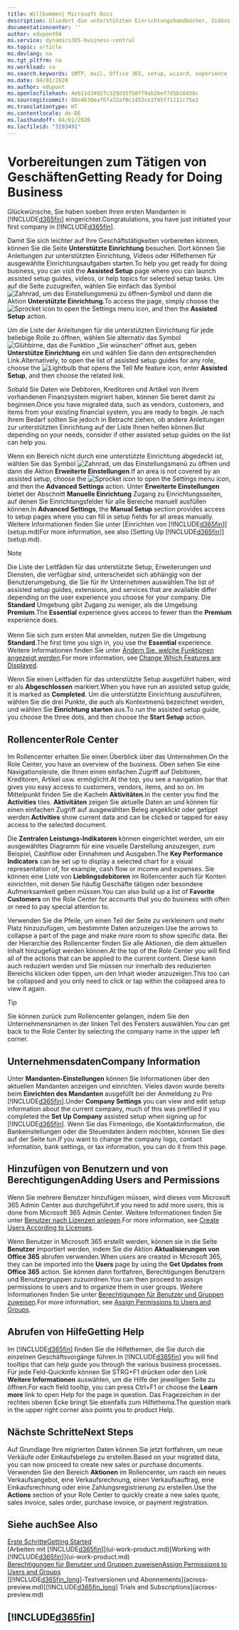 ```yaml
---
title: Willkommen| Microsoft Docs
description: Gliedert die unterstützten Einrichtungshandbücher, Videos, Hilfethemen, Seiten, die sie verwenden, um Business Central zu nutzen.
documentationcenter: ''
author: edupont04
ms.service: dynamics365-business-central
ms.topic: article
ms.devlang: na
ms.tgt_pltfrm: na
ms.workload: na
ms.search.keywords: SMTP, mail, Office 365, setup, wizard, experience
ms.date: 04/01/2020
ms.author: edupont
ms.openlocfilehash: 4eb11d34927c329d35fb8ff9ab2bef7d5b18438c
ms.sourcegitcommit: 88e4b30eaf6fa32af0c1452ce2f85ff1111c75e2
ms.translationtype: HT
ms.contentlocale: de-DE
ms.lasthandoff: 04/01/2020
ms.locfileid: "3193491"
---
```

# <a name="getting-ready-for-doing-business"></a><span data-ttu-id="4bc33-103">Vorbereitungen zum Tätigen von Geschäften</span><span class="sxs-lookup"><span data-stu-id="4bc33-103">Getting Ready for Doing Business</span></span>
<span data-ttu-id="4bc33-104">Glückwünsche, Sie haben soeben Ihren ersten Mandanten in [!INCLUDE[d365fin](includes/d365fin_md.md)]  eingerichtet.</span><span class="sxs-lookup"><span data-stu-id="4bc33-104">Congratulations, you have just initiated your first company in [!INCLUDE[d365fin](includes/d365fin_md.md)].</span></span>

<span data-ttu-id="4bc33-105">Damit Sie sich leichter auf Ihre Geschäftstätigkeiten vorbereiten können, können Sie die Seite **Unterstützte Einrichtung** besuchen. Dort können Sie Anleitungen zur unterstützten Einrichtung, Videos oder Hilfethemen für ausgewählte Einrichtungsaufgaben starten.</span><span class="sxs-lookup"><span data-stu-id="4bc33-105">To help you get ready for doing business, you can visit the **Assisted Setup** page where you can launch assisted setup guides, videos, or help topics for selected setup tasks.</span></span> <span data-ttu-id="4bc33-106">Um auf die Seite zuzugreifen, wählen Sie einfach das Symbol ![Zahnrad, um das Einstellungsmenü zu öffnen](media/ui-experience/settings_icon_small.png)-Symbol und dann die Aktion **Unterstützte Einrichtung**.</span><span class="sxs-lookup"><span data-stu-id="4bc33-106">To access the page, simply choose the ![Sprocket icon to open the Settings menu](media/ui-experience/settings_icon_small.png) icon, and then the **Assisted Setup** action.</span></span>

<span data-ttu-id="4bc33-107">Um die Liste der Anleitungen für die unterstützten Einrichtung für jede beliebige Rolle zu öffnen, wählen Sie alternativ das Symbol ![Glühbirne, das die Funktion „Sie wünschen“ öffnet](media/ui-search/search_small.png "Was möchten Sie tun?") aus, geben **Unterstütze Einrichtung** ein und wählen Sie dann den entsprechenden Link.</span><span class="sxs-lookup"><span data-stu-id="4bc33-107">Alternatively, to open the list of assisted setup guides for any role, choose the ![Lightbulb that opens the Tell Me feature](media/ui-search/search_small.png "Tell me what you want to do") icon, enter **Assisted Setup**, and then choose the related link.</span></span>

<span data-ttu-id="4bc33-108">Sobald Sie Daten wie Debitoren, Kreditoren und Artikel von Ihrem vorhandenen Finanzsystem migriert haben, können Sie bereit damit zu beginnen.</span><span class="sxs-lookup"><span data-stu-id="4bc33-108">Once you have migrated data, such as vendors, customers, and items from your existing financial system, you are ready to begin.</span></span> <span data-ttu-id="4bc33-109">Je nach Ihrem Bedarf sollten Sie jedoch in Betracht ziehen, ob andere Anleitungen zur unterstützten Einrichtung auf der Liste Ihnen helfen können.</span><span class="sxs-lookup"><span data-stu-id="4bc33-109">But depending on your needs, consider if other assisted setup guides on the list can help you.</span></span>

<span data-ttu-id="4bc33-110">Wenn ein Bereich nicht durch eine unterstützte Einrichtung abgedeckt ist, wählen Sie das Symbol ![Zahnrad, um das Einstellungsmenü zu öffnen](media/ui-experience/settings_icon_small.png) und dann die Aktion **Erweiterte Einstellungen**.</span><span class="sxs-lookup"><span data-stu-id="4bc33-110">If an area is not covered by an assisted setup, choose the ![Sprocket icon to open the Settings menu](media/ui-experience/settings_icon_small.png) icon, and then the **Advanced Settings** action.</span></span> <span data-ttu-id="4bc33-111">Unter **Erweiterte Einstellungen** bietet der Abschnitt **Manuelle Einrichtung** Zugang zu Einrichtungsseiten, auf denen Sie Einrichtungsfelder für alle Bereiche manuell ausfüllen können.</span><span class="sxs-lookup"><span data-stu-id="4bc33-111">In **Advanced Settings**, the **Manual Setup** section provides access to setup pages where you can fill in setup fields for all areas manually.</span></span> <span data-ttu-id="4bc33-112">Weitere Informationen finden Sie unter [Einrichten von [!INCLUDE[d365fin](includes/d365fin_md.md)]](setup.md)</span><span class="sxs-lookup"><span data-stu-id="4bc33-112">For more information, see also [Setting Up [!INCLUDE[d365fin](includes/d365fin_md.md)]](setup.md).</span></span>

> [!NOTE]  
> <span data-ttu-id="4bc33-113">Die Liste der Leitfäden für das unterstützte Setup, Erweiterungen und Diensten, die verfügbar sind, unterscheidet sich abhängig von der Benutzerumgebung, die Sie für Ihr Unternehmen auswählen.</span><span class="sxs-lookup"><span data-stu-id="4bc33-113">The list of assisted setup guides, extensions, and services that are available differ depending on the user experience you choose for your company.</span></span> <span data-ttu-id="4bc33-114">Die **Standard** Umgebung gibt Zugang zu weniger, als die Umgebung **Premium**.</span><span class="sxs-lookup"><span data-stu-id="4bc33-114">The **Essential** experience gives access to fewer than the **Premium** experience does.</span></span><br /><br />
> <span data-ttu-id="4bc33-115">Wenn Sie sich zum ersten Mal anmelden, nutzen Sie die Umgebung **Standard**.</span><span class="sxs-lookup"><span data-stu-id="4bc33-115">The first time you sign in, you use the **Essential** experience.</span></span> <span data-ttu-id="4bc33-116">Weitere Informationen finden Sie unter [Ändern Sie, welche Funktionen angezeigt werden](ui-experiences.md).</span><span class="sxs-lookup"><span data-stu-id="4bc33-116">For more information, see [Change Which Features are Displayed](ui-experiences.md).</span></span>

<span data-ttu-id="4bc33-117">Wenn Sie einen Leitfaden für das unterstützte Setup ausgeführt haben, wird er als **Abgeschlossen** markiert.</span><span class="sxs-lookup"><span data-stu-id="4bc33-117">When you have run an assisted setup guide, it is marked as **Completed**.</span></span> <span data-ttu-id="4bc33-118">Um die unterstützte Einrichtung auszuführen, wählen Sie die drei Punkte, die auch als Kontextmenü bezeichnet werden, und wählen Sie **Einrichtung starten** aus.</span><span class="sxs-lookup"><span data-stu-id="4bc33-118">To run the assisted setup guide, you choose the three dots, and then choose the **Start Setup** action.</span></span>

## <a name="role-center"></a><span data-ttu-id="4bc33-119">Rollencenter</span><span class="sxs-lookup"><span data-stu-id="4bc33-119">Role Center</span></span>
<span data-ttu-id="4bc33-120">Im Rollencenter erhalten Sie einen Überblick über das Unternehmen.</span><span class="sxs-lookup"><span data-stu-id="4bc33-120">On the Role Center, you have an overview of the business.</span></span> <span data-ttu-id="4bc33-121">Oben sehen Sie eine Navigationsleiste, die Ihnen einen einfachen Zugriff auf Debitoren, Kreditoren, Artikel usw. ermöglicht.</span><span class="sxs-lookup"><span data-stu-id="4bc33-121">At the top, you see a navigation bar that gives you easy access to customers, vendors, items, and so on.</span></span> <span data-ttu-id="4bc33-122">Im Mittelpunkt finden Sie die Kacheln **Aktivitäten**.</span><span class="sxs-lookup"><span data-stu-id="4bc33-122">In the center you find the **Activities** tiles.</span></span> <span data-ttu-id="4bc33-123">**Aktivitäten** zeigen Sie aktuelle Daten an und können für einen einfachen Zugriff auf ausgewählten Beleg angeklickt oder getippt werden.</span><span class="sxs-lookup"><span data-stu-id="4bc33-123">**Activities** show current data and can be clicked or tapped for easy access to the selected document.</span></span>

<span data-ttu-id="4bc33-124">Die **Zentralen Leistungs-Indikatoren** können eingerichtet werden, um ein ausgewähltes Diagramm für eine visuelle Darstellung anzuzeigen, zum Beispiel, Cashflow oder Einnahmen und Ausgaben.</span><span class="sxs-lookup"><span data-stu-id="4bc33-124">The **Key Performance Indicators** can be set up to display a selected chart for a visual representation of, for example, cash flow or income and expenses.</span></span> <span data-ttu-id="4bc33-125">Sie können eine Liste von **Lieblingsdebitoren** im Rollencenter auch für Konten einrichten, mit denen Sie häufig Geschäfte tätigen oder besondere Aufmerksamkeit geben müssen.</span><span class="sxs-lookup"><span data-stu-id="4bc33-125">You can also build up a list of **Favorite Customers** on the Role Center for accounts that you do business with often or need to pay special attention to.</span></span>

<span data-ttu-id="4bc33-126">Verwenden Sie die Pfeile, um einen Teil der Seite zu verkleinern und mehr Platz hinzuzufügen, um bestimmte Daten anzuzeigen.</span><span class="sxs-lookup"><span data-stu-id="4bc33-126">Use the arrows to collapse a part of the page and make more room to show specific data.</span></span> <span data-ttu-id="4bc33-127">Bei der Hierarchie des Rollencenter finden Sie alle Aktionen, die dem aktuellen Inhalt hinzugefügt werden können.</span><span class="sxs-lookup"><span data-stu-id="4bc33-127">At the top of the Role Center you will find all of the actions that can be applied to the current content.</span></span> <span data-ttu-id="4bc33-128">Diese kann auch reduziert werden und Sie müssen nur innerhalb des reduzierten Bereichs klicken oder tippen, um den Inhalt wieder anzuzeigen.</span><span class="sxs-lookup"><span data-stu-id="4bc33-128">This too can be collapsed and you only need to click or tap within the collapsed area to view it again.</span></span>

> [!TIP]  
> <span data-ttu-id="4bc33-129">Sie können zurück zum Rollencenter gelangen, indem Sie den Unternehmensnamen in der linken Teil des Fensters auswählen.</span><span class="sxs-lookup"><span data-stu-id="4bc33-129">You can get back to the Role Center by selecting the company name in the upper left corner.</span></span>

## <a name="company-information"></a><span data-ttu-id="4bc33-130">Unternehmensdaten</span><span class="sxs-lookup"><span data-stu-id="4bc33-130">Company Information</span></span>
<span data-ttu-id="4bc33-131">Unter **Mandanten-Einstellungen** können Sie Informationen über den aktuellen Mandanten anzeigen und einrichten. Vieles davon wurde bereits beim **Einrichten des Mandanten** ausgefüllt bei der Anmeldung zu Pro [!INCLUDE[d365fin](includes/d365fin_md.md)].</span><span class="sxs-lookup"><span data-stu-id="4bc33-131">Under **Company Settings** you can view and edit setup information about the current company, much of this was prefilled if you completed the **Set Up Company** assisted setup when signing up for [!INCLUDE[d365fin](includes/d365fin_md.md)].</span></span> <span data-ttu-id="4bc33-132">Wenn Sie das Firmenlogo, die Kontaktinformation, die Bankeinstellungen oder die Steuerdaten ändern möchten, können Sie dies auf der Seite tun.</span><span class="sxs-lookup"><span data-stu-id="4bc33-132">If you want to change the company logo, contact information, bank settings, or tax information, you can do it from this page.</span></span>    

## <a name="adding-users-and-permissions"></a><span data-ttu-id="4bc33-133">Hinzufügen von Benutzern und von Berechtigungen</span><span class="sxs-lookup"><span data-stu-id="4bc33-133">Adding Users and Permissions</span></span>
<span data-ttu-id="4bc33-134">Wenn Sie mehrere Benutzer hinzufügen müssen, wird dieses vom Microsoft 365 Admin Center aus durchgeführt.</span><span class="sxs-lookup"><span data-stu-id="4bc33-134">If you need to add more users, this is done from Microsoft 365 Admin Center.</span></span> <span data-ttu-id="4bc33-135">Weitere Informationen finden Sie unter [Benutzer nach Lizenzen anlegen](ui-how-users-permissions.md).</span><span class="sxs-lookup"><span data-stu-id="4bc33-135">For more information, see [Create Users According to Licenses](ui-how-users-permissions.md).</span></span>

<span data-ttu-id="4bc33-136">Wenn Benutzer in Microsoft 365 erstellt werden, können sie in die Seite **Benutzer** importiert werden, indem Sie die Aktion **Aktualisierungen von Office 365** abrufen verwenden.</span><span class="sxs-lookup"><span data-stu-id="4bc33-136">When users are created in Microsoft 365, they can be imported into the **Users** page by using the **Get Updates from Office 365** action.</span></span> <span data-ttu-id="4bc33-137">Sie können dann fortfahren, Berechtigungen Benutzern und Benutzergruppen zuzuordnen.</span><span class="sxs-lookup"><span data-stu-id="4bc33-137">You can then proceed to assign permissions to users and to organize them in user groups.</span></span> <span data-ttu-id="4bc33-138">Weitere Informationen finden Sie unter [Berechtigungen für Benutzer und Gruppen zuweisen](ui-define-granular-permissions.md).</span><span class="sxs-lookup"><span data-stu-id="4bc33-138">For more information, see [Assign Permissions to Users and Groups](ui-define-granular-permissions.md).</span></span>  

## <a name="getting-help"></a><span data-ttu-id="4bc33-139">Abrufen von Hilfe</span><span class="sxs-lookup"><span data-stu-id="4bc33-139">Getting Help</span></span>
<span data-ttu-id="4bc33-140">Im [!INCLUDE[d365fin](includes/d365fin_md.md)] finden Sie die Hilfethemen, die Sie durch die einzelnen Geschäftsvorgänge führen.</span><span class="sxs-lookup"><span data-stu-id="4bc33-140">In [!INCLUDE[d365fin](includes/d365fin_md.md)] you will find tooltips that can help guide you through the various business processes.</span></span> <span data-ttu-id="4bc33-141">Für jede Feld-Quickinfo können Sie STRG+F1 drücken oder den Link **Weitere Informationen** auswählen, um die Hilfe der jeweiligen Seite zu öffnen.</span><span class="sxs-lookup"><span data-stu-id="4bc33-141">For each field tooltip, you can press Ctrl+F1 or choose the **Learn more** link to open Help for the page in question.</span></span> <span data-ttu-id="4bc33-142">Das Fragezeichen in der rechten oberen Ecke bringt Sie ebenfalls zum Hilfethema.</span><span class="sxs-lookup"><span data-stu-id="4bc33-142">The question mark in the upper right corner also points you to product Help.</span></span>

## <a name="next-steps"></a><span data-ttu-id="4bc33-143">Nächste Schritte</span><span class="sxs-lookup"><span data-stu-id="4bc33-143">Next Steps</span></span>
<span data-ttu-id="4bc33-144">Auf Grundlage Ihre migrierten Daten können Sie jetzt fortfahren, um neue Verkäufe oder Einkaufsbelege zu erstellen.</span><span class="sxs-lookup"><span data-stu-id="4bc33-144">Based on your migrated data, you can now proceed to create new sales or purchase documents.</span></span> <span data-ttu-id="4bc33-145">Verwenden Sie den Bereich **Aktionen** im Rollencenter, um rasch ein neues Verkaufsangebot, eine Verkaufsrechnung, einen Verkaufsauftrag, eine Einkaufsrechnung oder eine Zahlungsregistrierung zu erstellen.</span><span class="sxs-lookup"><span data-stu-id="4bc33-145">Use the **Actions** section of your Role Center to quickly create a new sales quote, sales invoice, sales order, purchase invoice, or payment registration.</span></span>

## <a name="see-also"></a><span data-ttu-id="4bc33-146">Siehe auch</span><span class="sxs-lookup"><span data-stu-id="4bc33-146">See Also</span></span>
[<span data-ttu-id="4bc33-147">Erste Schritte</span><span class="sxs-lookup"><span data-stu-id="4bc33-147">Getting Started</span></span>](product-get-started.md)  
<span data-ttu-id="4bc33-148">[Arbeiten mit [!INCLUDE[d365fin](includes/d365fin_md.md)]](ui-work-product.md)</span><span class="sxs-lookup"><span data-stu-id="4bc33-148">[Working with [!INCLUDE[d365fin](includes/d365fin_md.md)]](ui-work-product.md)</span></span>  
[<span data-ttu-id="4bc33-149">Berechtigungen für Benutzer und Gruppen zuweisen</span><span class="sxs-lookup"><span data-stu-id="4bc33-149">Assign Permissions to Users and Groups</span></span>](ui-define-granular-permissions.md)  
<span data-ttu-id="4bc33-150">[[!INCLUDE[d365fin_long](includes/d365fin_long_md.md)]-Testversionen und Abonnements](across-preview.md)</span><span class="sxs-lookup"><span data-stu-id="4bc33-150">[[!INCLUDE[d365fin_long](includes/d365fin_long_md.md)] Trials and Subscriptions](across-preview.md)</span></span>  

## [!INCLUDE[d365fin](includes/free_trial_md.md)]  
